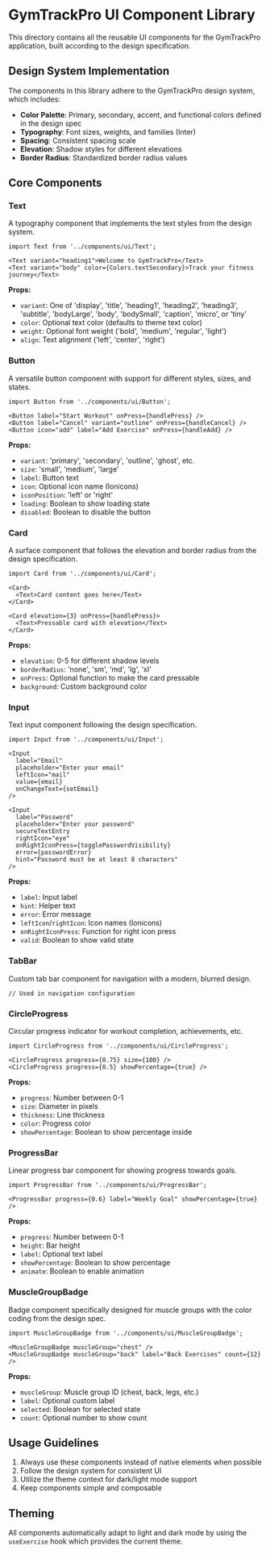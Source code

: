 # GymTrackPro UI Component Library

This directory contains all the reusable UI components for the GymTrackPro application, built according to the design specification.

## Design System Implementation

The components in this library adhere to the GymTrackPro design system, which includes:

- **Color Palette**: Primary, secondary, accent, and functional colors defined in the design spec
- **Typography**: Font sizes, weights, and families (Inter)
- **Spacing**: Consistent spacing scale
- **Elevation**: Shadow styles for different elevations
- **Border Radius**: Standardized border radius values

## Core Components

### Text

A typography component that implements the text styles from the design system.

```tsx
import Text from '../components/ui/Text';

<Text variant="heading1">Welcome to GymTrackPro</Text>
<Text variant="body" color={Colors.textSecondary}>Track your fitness journey</Text>
```

**Props:**
- `variant`: One of 'display', 'title', 'heading1', 'heading2', 'heading3', 'subtitle', 'bodyLarge', 'body', 'bodySmall', 'caption', 'micro', or 'tiny'
- `color`: Optional text color (defaults to theme text color)
- `weight`: Optional font weight ('bold', 'medium', 'regular', 'light')
- `align`: Text alignment ('left', 'center', 'right')

### Button

A versatile button component with support for different styles, sizes, and states.

```tsx
import Button from '../components/ui/Button';

<Button label="Start Workout" onPress={handlePress} />
<Button label="Cancel" variant="outline" onPress={handleCancel} />
<Button icon="add" label="Add Exercise" onPress={handleAdd} />
```

**Props:**
- `variant`: 'primary', 'secondary', 'outline', 'ghost', etc.
- `size`: 'small', 'medium', 'large'
- `label`: Button text
- `icon`: Optional icon name (Ionicons)
- `iconPosition`: 'left' or 'right'
- `loading`: Boolean to show loading state
- `disabled`: Boolean to disable the button

### Card

A surface component that follows the elevation and border radius from the design specification.

```tsx
import Card from '../components/ui/Card';

<Card>
  <Text>Card content goes here</Text>
</Card>

<Card elevation={3} onPress={handlePress}>
  <Text>Pressable card with elevation</Text>
</Card>
```

**Props:**
- `elevation`: 0-5 for different shadow levels
- `borderRadius`: 'none', 'sm', 'md', 'lg', 'xl'
- `onPress`: Optional function to make the card pressable
- `background`: Custom background color

### Input

Text input component following the design specification.

```tsx
import Input from '../components/ui/Input';

<Input 
  label="Email" 
  placeholder="Enter your email"
  leftIcon="mail"
  value={email}
  onChangeText={setEmail}
/>

<Input
  label="Password"
  placeholder="Enter your password"
  secureTextEntry
  rightIcon="eye"
  onRightIconPress={togglePasswordVisibility}
  error={passwordError}
  hint="Password must be at least 8 characters"
/>
```

**Props:**
- `label`: Input label
- `hint`: Helper text
- `error`: Error message
- `leftIcon`/`rightIcon`: Icon names (Ionicons)
- `onRightIconPress`: Function for right icon press
- `valid`: Boolean to show valid state

### TabBar

Custom tab bar component for navigation with a modern, blurred design.

```tsx
// Used in navigation configuration
```

### CircleProgress

Circular progress indicator for workout completion, achievements, etc.

```tsx
import CircleProgress from '../components/ui/CircleProgress';

<CircleProgress progress={0.75} size={100} />
<CircleProgress progress={0.5} showPercentage={true} />
```

**Props:**
- `progress`: Number between 0-1
- `size`: Diameter in pixels
- `thickness`: Line thickness
- `color`: Progress color
- `showPercentage`: Boolean to show percentage inside

### ProgressBar

Linear progress bar component for showing progress towards goals.

```tsx
import ProgressBar from '../components/ui/ProgressBar';

<ProgressBar progress={0.6} label="Weekly Goal" showPercentage={true} />
```

**Props:**
- `progress`: Number between 0-1
- `height`: Bar height
- `label`: Optional text label
- `showPercentage`: Boolean to show percentage
- `animate`: Boolean to enable animation

### MuscleGroupBadge

Badge component specifically designed for muscle groups with the color coding from the design spec.

```tsx
import MuscleGroupBadge from '../components/ui/MuscleGroupBadge';

<MuscleGroupBadge muscleGroup="chest" />
<MuscleGroupBadge muscleGroup="back" label="Back Exercises" count={12} />
```

**Props:**
- `muscleGroup`: Muscle group ID (chest, back, legs, etc.)
- `label`: Optional custom label
- `selected`: Boolean for selected state
- `count`: Optional number to show count

## Usage Guidelines

1. Always use these components instead of native elements when possible
2. Follow the design system for consistent UI
3. Utilize the theme context for dark/light mode support
4. Keep components simple and composable

## Theming

All components automatically adapt to light and dark mode by using the `useExercise` hook which provides the current theme. 